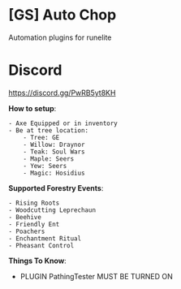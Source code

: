 # [GS] Auto Chop

Automation plugins for runelite

# Discord

https://discord.gg/PwRB5yt8KH

**How to setup**:

    - Axe Equipped or in inventory
    - Be at tree location:
        - Tree: GE
        - Willow: Draynor
        - Teak: Soul Wars
        - Maple: Seers
        - Yew: Seers
        - Magic: Hosidius

**Supported Forestry Events**:

    - Rising Roots
    - Woodcutting Leprechaun
    - Beehive
    - Friendly Ent
    - Poachers
    - Enchantment Ritual
    - Pheasant Control

**Things To Know**:
- PLUGIN PathingTester MUST BE TURNED ON